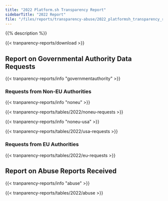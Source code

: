 ```yaml
---
title: "2022 Platform.sh Transparency Report"
sidebarTitle: "2022 Report"
file: "/files/reports/transparency-abuse/2022_platformsh_transparency_report.pdf"
---
```


{{% description %}}

{{< tranparency-reports/download >}}

## Report on Governmental Authority Data Requests

{{< tranparency-reports/info "governmentauthority" >}}

### Requests from Non-EU Authorities

{{< tranparency-reports/info "noneu" >}}

{{< tranparency-reports/tables/2022/noneu-requests >}}

{{< tranparency-reports/info "noneu-usa" >}}

{{< tranparency-reports/tables/2022/usa-requests >}}

### Requests from EU Authorities

{{< tranparency-reports/tables/2022/eu-requests >}}

## Report on Abuse Reports Received 

{{< tranparency-reports/info "abuse" >}}

{{< tranparency-reports/tables/2022/abuse >}}
